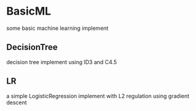 # BasicML
some basic machine learning implement

## DecisionTree
decision tree implement using ID3 and C4.5

## LR
a simple LogisticRegression implement with L2 regulation using gradient descent

